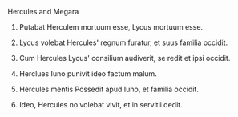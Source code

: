 Hercules and Megara 

1. Putabat Herculem mortuum esse, Lycus mortuum esse. 

2. Lycus volebat Hercules' regnum furatur, et suus familia occidit. 

3. Cum Hercules Lycus' consilium audiverit, se redit et ipsi occidit. 

4. Herclues Iuno punivit ideo factum malum.

5. Hercules mentis Possedit apud Iuno, et familia occidit.

6. Ideo, Hercules no volebat vivit, et in servitii dedit. 




